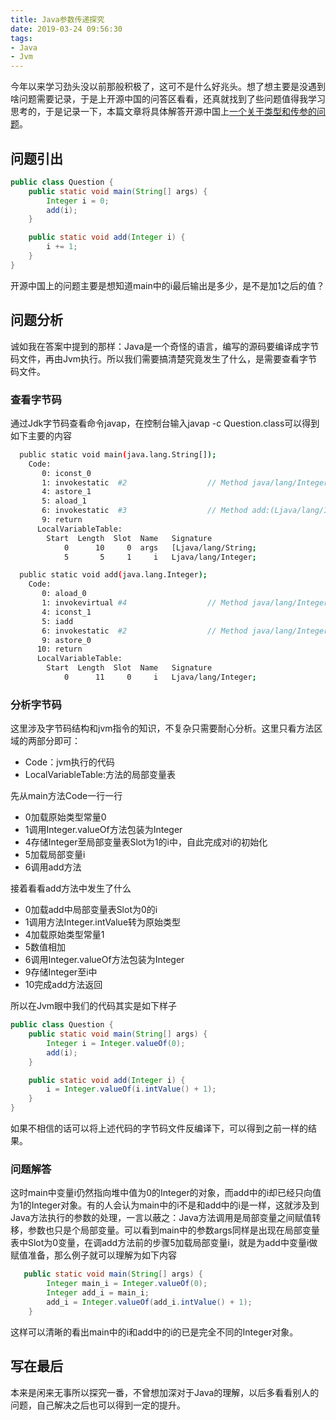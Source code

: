 ```yaml
---
title: Java参数传递探究
date: 2019-03-24 09:56:30
tags:
- Java
- Jvm
---
```

今年以来学习劲头没以前那般积极了，这可不是什么好兆头。想了想主要是没遇到啥问题需要记录，于是上开源中国的问答区看看，还真就找到了些问题值得我学习思考的，于是记录一下，本篇文章将具体解答开源中国上[一个关于类型和传参的问题](https://www.oschina.net/question/3622405_2304212)。
<!-- more -->

## 问题引出

```java
public class Question {
    public static void main(String[] args) {
        Integer i = 0;
        add(i);
    }

    public static void add(Integer i) {
        i += 1;
    }
}
```

开源中国上的问题主要是想知道main中的i最后输出是多少，是不是加1之后的值？

## 问题分析

诚如我在答案中提到的那样：Java是一个奇怪的语言，编写的源码要编译成字节码文件，再由Jvm执行。所以我们需要搞清楚究竟发生了什么，是需要查看字节码文件。

### 查看字节码

通过Jdk字节码查看命令javap，在控制台输入javap -c Question.class可以得到如下主要的内容

```bash
  public static void main(java.lang.String[]);
    Code:
       0: iconst_0
       1: invokestatic  #2                  // Method java/lang/Integer.valueOf:(I)Ljava/lang/Integer;
       4: astore_1
       5: aload_1
       6: invokestatic  #3                  // Method add:(Ljava/lang/Integer;)V
       9: return
      LocalVariableTable:
        Start  Length  Slot  Name   Signature
            0      10     0  args   [Ljava/lang/String;
            5       5     1     i   Ljava/lang/Integer;

  public static void add(java.lang.Integer);
    Code:
       0: aload_0
       1: invokevirtual #4                  // Method java/lang/Integer.intValue:()I
       4: iconst_1
       5: iadd
       6: invokestatic  #2                  // Method java/lang/Integer.valueOf:(I)Ljava/lang/Integer;
       9: astore_0
      10: return
      LocalVariableTable:
        Start  Length  Slot  Name   Signature
            0      11     0     i   Ljava/lang/Integer;
```

### 分析字节码

这里涉及字节码结构和jvm指令的知识，不复杂只需要耐心分析。这里只看方法区域的两部分即可：

- Code：jvm执行的代码
- LocalVariableTable:方法的局部变量表

先从main方法Code一行一行

- 0加载原始类型常量0
- 1调用Integer.valueOf方法包装为Integer
- 4存储Integer至局部变量表Slot为1的i中，自此完成对i的初始化
- 5加载局部变量i
- 6调用add方法

接着看看add方法中发生了什么

- 0加载add中局部变量表Slot为0的i
- 1调用方法Integer.intValue转为原始类型
- 4加载原始类型常量1
- 5数值相加
- 6调用Integer.valueOf方法包装为Integer
- 9存储Integer至i中
- 10完成add方法返回

所以在Jvm眼中我们的代码其实是如下样子

```java
public class Question {
    public static void main(String[] args) {
        Integer i = Integer.valueOf(0);
        add(i);
    }

    public static void add(Integer i) {
        i = Integer.valueOf(i.intValue() + 1);
    }
}
```

如果不相信的话可以将上述代码的字节码文件反编译下，可以得到之前一样的结果。

### 问题解答

这时main中变量i仍然指向堆中值为0的Integer的对象，而add中的i却已经只向值为1的Integer对象。有的人会认为main中的i不是和add中的i是一样，这就涉及到Java方法执行的参数的处理，一言以蔽之：Java方法调用是局部变量之间赋值转移，参数也只是个局部变量。可以看到main中的参数args同样是出现在局部变量表中Slot为0变量，在调add方法前的步骤5加载局部变量i，就是为add中变量i做赋值准备，那么例子就可以理解为如下内容

```Java
   public static void main(String[] args) {
        Integer main_i = Integer.valueOf(0);
        Integer add_i = main_i;
        add_i = Integer.valueOf(add_i.intValue() + 1);
    }
```

这样可以清晰的看出main中的i和add中的i的已是完全不同的Integer对象。

## 写在最后

本来是闲来无事所以探究一番，不曾想加深对于Java的理解，以后多看看别人的问题，自己解决之后也可以得到一定的提升。